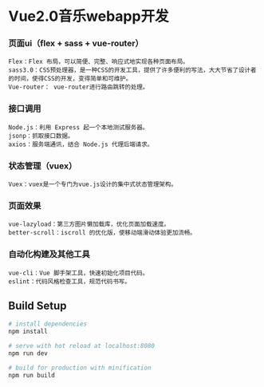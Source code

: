# Vue2.0音乐webapp开发

### 页面ui（flex + sass + vue-router）
    Flex：Flex 布局，可以简便、完整、响应式地实现各种页面布局。
    sass3.0：CSS预处理器，是一种CSS的开发工具，提供了许多便利的写法，大大节省了设计者的时间，使得CSS的开发，变得简单和可维护。
    Vue-router： vue-router进行路由跳转的处理。

### 接口调用
    Node.js：利用 Express 起一个本地测试服务器。
    jsonp：抓取接口数据。
    axios：服务端通讯，结合 Node.js 代理后端请求。

### 状态管理（vuex）
    Vuex：vuex是一个专门为vue.js设计的集中式状态管理架构。

### 页面效果
    vue-lazyload：第三方图片懒加载库，优化页面加载速度。
    better-scroll：iscroll 的优化版，使移动端滑动体验更加流畅。

### 自动化构建及其他工具
    vue-cli：Vue 脚手架工具，快速初始化项目代码。
    eslint：代码风格检查工具，规范代码书写。

## Build Setup

``` bash
# install dependencies
npm install

# serve with hot reload at localhost:8080
npm run dev

# build for production with minification
npm run build
